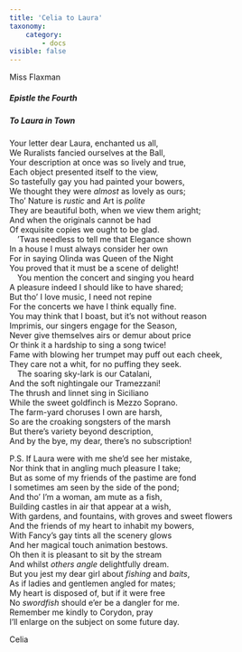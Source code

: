 ```yaml
---
title: 'Celia to Laura'
taxonomy:
    category:
        - docs
visible: false
---
```


<div class="author">Miss Flaxman</div>

##### Epistle the Fourth

##### To Laura in Town

Your letter dear Laura, enchanted us all,  
We Ruralists fancied ourselves at the Ball,  
Your description at once was so lively and true,  
Each object presented itself to the view,  
So tastefully gay you had painted your bowers,  
We thought they were *almost* as lovely as ours;  
Tho’ Nature is *rustic* and Art is *polite*  
They are beautiful both, when we view them aright;  
And when the originals cannot be had  
Of exquisite copies we ought to be glad.  
&emsp;’Twas needless to tell me that Elegance shown  
In a house I must always consider her own  
For in saying Olinda was Queen of the Night  
You proved that it must be a scene of delight!  
&emsp;You mention the concert and singing you heard  
A pleasure indeed I should like to have shared;  
But tho’ I love music, I need not repine  
For the concerts we have I think equally fine.  
You may think that I boast, but it’s not without reason  
Imprimis, our singers engage for the Season,  
Never give themselves airs or demur about price  
Or think it a hardship to sing a song twice!  
Fame with blowing her trumpet may puff out each cheek,  
They care not a whit, for no puffing they seek.  
&emsp;The soaring sky-lark is our Catalani,  
And the soft nightingale our Tramezzani!  
The thrush and linnet sing in Siciliano  
While the sweet goldfinch is Mezzo Soprano.  
The farm-yard choruses I own are harsh,  
So are the croaking songsters of the marsh  
But there’s variety beyond description,  
And by the bye, my dear, there’s no subscription!  

P.S. If Laura were with me she’d see her mistake,  
Nor think that in angling much pleasure I take;  
But as some of my friends of the pastime are fond  
I sometimes am seen by the side of the pond;  
And tho’ I’m a woman, am mute as a fish,  
Building castles in air that appear at a wish,  
With gardens, and fountains, with groves and sweet flowers  
And the friends of my heart to inhabit my bowers,  
With Fancy’s gay tints all the scenery glows  
And her magical touch animation bestows.  
Oh then it is pleasant to sit by the stream  
And whilst *others angle* delightfully dream.  
But you jest my dear girl about *fishing* and *baits*,  
As if ladies and gentlemen angled for mates;  
My heart is disposed of, but if it were free  
No *swordfish* should e’er be a dangler for me.  
Remember me kindly to Corydon, pray  
I’ll enlarge on the subject on some future day.  

Celia